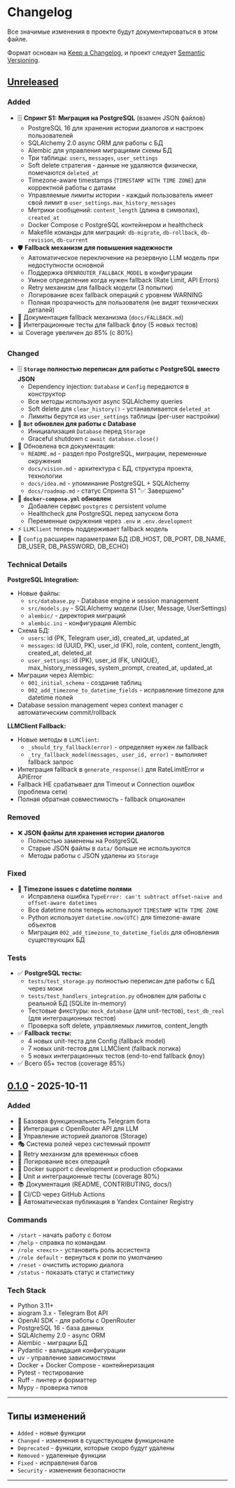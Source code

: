 # Changelog

Все значимые изменения в проекте будут документироваться в этом файле.

Формат основан на [Keep a Changelog](https://keepachangelog.com/ru/1.0.0/),
и проект следует [Semantic Versioning](https://semver.org/lang/ru/).

## [Unreleased]

### Added
- 🗄️ **Спринт S1: Миграция на PostgreSQL** (взамен JSON файлов)
  - PostgreSQL 16 для хранения истории диалогов и настроек пользователей
  - SQLAlchemy 2.0 async ORM для работы с БД
  - Alembic для управления миграциями схемы БД
  - Три таблицы: `users`, `messages`, `user_settings`
  - Soft delete стратегия - данные не удаляются физически, помечаются `deleted_at`
  - Timezone-aware timestamps (`TIMESTAMP WITH TIME ZONE`) для корректной работы с датами
  - Управляемые лимиты истории - каждый пользователь имеет свой лимит в `user_settings.max_history_messages`
  - Метрики сообщений: `content_length` (длина в символах), `created_at`
  - Docker Compose с PostgreSQL контейнером и healthcheck
  - Makefile команды для миграций: `db-migrate`, `db-rollback`, `db-revision`, `db-current`
- 🛡️ **Fallback механизм для повышения надежности**
  - Автоматическое переключение на резервную LLM модель при недоступности основной
  - Поддержка `OPENROUTER_FALLBACK_MODEL` в конфигурации
  - Умное определение когда нужен fallback (Rate Limit, API Errors)
  - Retry механизм для fallback модели (3 попытки)
  - Логирование всех fallback операций с уровнем WARNING
  - Полная прозрачность для пользователя (не видят технических деталей)
- 📖 Документация fallback механизма (`docs/FALLBACK.md`)
- 🧪 Интеграционные тесты для fallback флоу (5 новых тестов)
- 📊 Coverage увеличен до 85% (с 80%)

### Changed
- 🗄️ **`Storage` полностью переписан для работы с PostgreSQL вместо JSON**
  - Dependency injection: `Database` и `Config` передаются в конструктор
  - Все методы используют async SQLAlchemy queries
  - Soft delete для `clear_history()` - устанавливается `deleted_at`
  - Лимиты берутся из `user_settings` таблицы (per-user настройки)
- 🤖 **`Bot` обновлен для работы с Database**
  - Инициализация `Database` перед `Storage`
  - Graceful shutdown с `await database.close()`
- 📝 Обновлена вся документация:
  - `README.md` - раздел про PostgreSQL, миграции, переменные окружения
  - `docs/vision.md` - архитектура с БД, структура проекта, технологии
  - `docs/idea.md` - упоминание PostgreSQL + SQLAlchemy
  - `docs/roadmap.md` - статус Спринта S1 "✅ Завершено"
- 🐳 **`docker-compose.yml` обновлен**
  - Добавлен сервис `postgres` с persistent volume
  - Healthcheck для PostgreSQL перед запуском бота
  - Переменные окружения через `.env` и `.env.development`
- ⚡ `LLMClient` теперь поддерживает fallback модель
- 🎯 `Config` расширен параметрами БД (DB_HOST, DB_PORT, DB_NAME, DB_USER, DB_PASSWORD, DB_ECHO)

### Technical Details

**PostgreSQL Integration:**
- Новые файлы:
  - `src/database.py` - Database engine и session management
  - `src/models.py` - SQLAlchemy модели (User, Message, UserSettings)
  - `alembic/` - директория миграций
  - `alembic.ini` - конфигурация Alembic
- Схема БД:
  - `users`: id (PK, Telegram user_id), created_at, updated_at
  - `messages`: id (UUID, PK), user_id (FK), role, content, content_length, created_at, deleted_at
  - `user_settings`: id (PK), user_id (FK, UNIQUE), max_history_messages, system_prompt, created_at, updated_at
- Миграции через Alembic:
  - `001_initial_schema` - создание таблиц
  - `002_add_timezone_to_datetime_fields` - исправление timezone для datetime полей
- Database session management через context manager с автоматическим commit/rollback

**LLMClient Fallback:**
- Новые методы в `LLMClient`:
  - `_should_try_fallback(error)` - определяет нужен ли fallback
  - `_try_fallback_model(messages, user_id, error)` - выполняет fallback запрос
- Интеграция fallback в `generate_response()` для RateLimitError и APIError
- Fallback НЕ срабатывает для Timeout и Connection ошибок (проблема сети)
- Полная обратная совместимость - fallback опционален

### Removed
- ❌ **JSON файлы для хранения истории диалогов**
  - Полностью заменены на PostgreSQL
  - Старые JSON файлы в `data/` больше не используются
  - Методы работы с JSON удалены из `Storage`

### Fixed
- 🐛 **Timezone issues с datetime полями**
  - Исправлена ошибка `TypeError: can't subtract offset-naive and offset-aware datetimes`
  - Все datetime поля теперь используют `TIMESTAMP WITH TIME ZONE`
  - Python использует `datetime.now(UTC)` для timezone-aware объектов
  - Миграция `002_add_timezone_to_datetime_fields` для обновления существующих БД

### Tests
- ✅ **PostgreSQL тесты:**
  - `tests/test_storage.py` полностью переписан для работы с БД через моки
  - `tests/test_handlers_integration.py` обновлен для работы с реальной БД (SQLite in-memory)
  - Тестовые фикстуры: `mock_database` (для unit-тестов), `test_db_real` (для интеграционных тестов)
  - Проверка soft delete, управляемых лимитов, content_length
- ✅ **Fallback тесты:**
  - 4 новых unit-теста для Config (fallback model)
  - 7 новых unit-тестов для LLMClient (fallback логика)
  - 5 новых интеграционных тестов (end-to-end fallback флоу)
- ✅ Всего 65+ тестов (coverage 85%)

## [0.1.0] - 2025-10-11

### Added
- 🤖 Базовая функциональность Telegram бота
- 🧠 Интеграция с OpenRouter API для LLM
- 💾 Управление историей диалогов (Storage)
- 🎭 Система ролей через системный промпт
- 🔄 Retry механизм для временных сбоев
- 📝 Логирование всех операций
- 🐳 Docker support с development и production сборками
- 🧪 Unit и интеграционные тесты (coverage 80%)
- 📚 Документация (README, CONTRIBUTING, docs/)
- 🔧 CI/CD через GitHub Actions
- 🚀 Автоматическая публикация в Yandex Container Registry

### Commands
- `/start` - начать работу с ботом
- `/help` - справка по командам
- `/role <текст>` - установить роль ассистента
- `/role default` - вернуться к роли по умолчанию
- `/reset` - очистить историю диалога
- `/status` - показать статус и статистику

### Tech Stack
- Python 3.11+
- aiogram 3.x - Telegram Bot API
- OpenAI SDK - для работы с OpenRouter
- PostgreSQL 16 - база данных
- SQLAlchemy 2.0 - async ORM
- Alembic - миграции БД
- Pydantic - валидация конфигурации
- uv - управление зависимостями
- Docker + Docker Compose - контейнеризация
- Pytest - тестирование
- Ruff - линтер и форматтер
- Mypy - проверка типов

---

## Типы изменений

- `Added` - новые функции
- `Changed` - изменения в существующем функционале
- `Deprecated` - функции, которые скоро будут удалены
- `Removed` - удаленные функции
- `Fixed` - исправления багов
- `Security` - изменения безопасности

---

[Unreleased]: https://github.com/jewishcoder/ai-tg-bot/compare/v0.1.0...HEAD
[0.1.0]: https://github.com/jewishcoder/ai-tg-bot/releases/tag/v0.1.0

